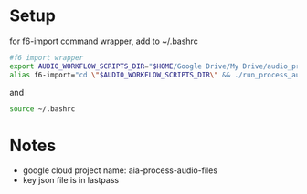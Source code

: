 # Setup
for f6-import command wrapper, add to ~/.bashrc
```bash
#f6 import wrapper
export AUDIO_WORKFLOW_SCRIPTS_DIR="$HOME/Google Drive/My Drive/audio_production/audio_workflow_scripts/"
alias f6-import="cd \"$AUDIO_WORKFLOW_SCRIPTS_DIR\" && ./run_process_audio_files.sh && cd - > /dev/null"
```
and 
```bash
source ~/.bashrc
```

# Notes
- google cloud project name: aia-process-audio-files
- key json file is in lastpass
